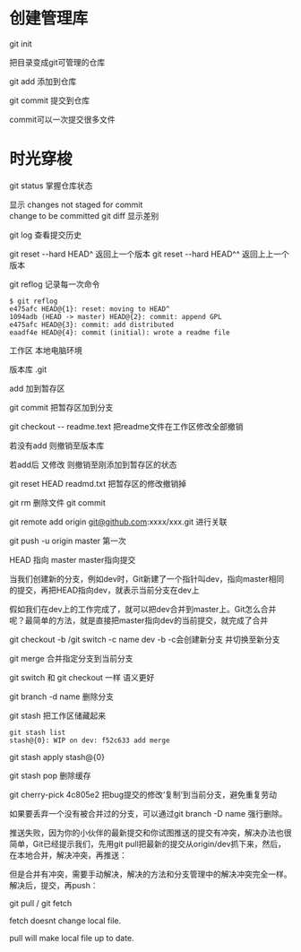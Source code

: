# 创建管理库

git init 

把目录变成git可管理的仓库

git add  添加到仓库

git commit 提交到仓库

commit可以一次提交很多文件

# 时光穿梭

git status   掌握仓库状态 

显示  changes not staged for commit   
     change to be committed
git diff   显示差别

git log 查看提交历史

git reset --hard HEAD^ 返回上一个版本
git reset --hard HEAD^^ 返回上上一个版本

git reflog 记录每一次命令
```
$ git reflog
e475afc HEAD@{1}: reset: moving to HEAD^
1094adb (HEAD -> master) HEAD@{2}: commit: append GPL
e475afc HEAD@{3}: commit: add distributed
eaadf4e HEAD@{4}: commit (initial): wrote a readme file
```

工作区   本地电脑环境

版本库  .git

add 加到暂存区

git commit 把暂存区加到分支

git checkout -- readme.text   把readme文件在工作区修改全部撤销

若没有add  则撤销至版本库

若add后 又修改   则撤销至刚添加到暂存区的状态

git reset HEAD readmd.txt  把暂存区的修改撤销掉


git rm 删除文件 git commit

git remote add origin git@github.com:xxxx/xxx.git   进行关联

git push -u origin master 第一次


HEAD 指向 master master指向提交

当我们创建新的分支，例如dev时，Git新建了一个指针叫dev，指向master相同的提交，再把HEAD指向dev，就表示当前分支在dev上

假如我们在dev上的工作完成了，就可以把dev合并到master上。Git怎么合并呢？最简单的方法，就是直接把master指向dev的当前提交，就完成了合并

git checkout -b /git switch -c name dev -b -c会创建新分支 并切换至新分支

git merge 合并指定分支到当前分支  

git switch 和 git checkout 一样 语义更好

git branch -d name 删除分支

git stash 把工作区储藏起来
```
git stash list
stash@{0}: WIP on dev: f52c633 add merge
```
git stash apply stash@{0}

git stash pop 删除缓存

git cherry-pick 4c805e2  把bug提交的修改‘复制’到当前分支，避免重复劳动

如果要丢弃一个没有被合并过的分支，可以通过git branch -D  name 强行删除。

推送失败，因为你的小伙伴的最新提交和你试图推送的提交有冲突，解决办法也很简单，Git已经提示我们，先用git pull把最新的提交从origin/dev抓下来，然后，在本地合并，解决冲突，再推送：

但是合并有冲突，需要手动解决，解决的方法和分支管理中的解决冲突完全一样。解决后，提交，再push：


git pull / git fetch

fetch doesnt change local file.

pull will make local file up to date.

